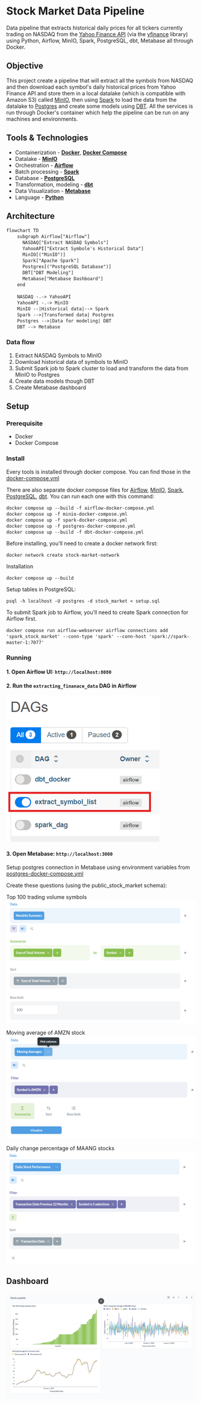 # Stock Market Data Pipeline
Data pipeline that extracts historical daily prices for all tickers currently trading on NASDAQ from the [Yahoo Finance API](https://finance.yahoo.com/) (via the [yfinance](https://pypi.org/project/yfinance/) library) using Python, Airflow, MinIO, Spark, PostgreSQL, dbt, Metabase all through Docker.

## Objective

This project create a pipeline that will extract all the symbols from NASDAQ and then download each symbol's daily historical prices from Yahoo Finance API and store them in a local datalake (which is compatible with Amazon S3) called [MinIO](https://min.io/), then using [Spark](https://spark.apache.org/) to load the data from the datalake to [Postgres](https://www.postgresql.org/) and create some models using [DBT](https://www.getdbt.com/). All the services is run through Docker's container which help the pipeline can be run on any machines and environments.

## Tools & Technologies

- Containerization - [**Docker**](https://www.docker.com), [**Docker Compose**](https://docs.docker.com/compose/)
- Datalake - [**MinIO**](https://min.io/)
- Orchestration - [**Airflow**](https://airflow.apache.org)
- Batch processing - [**Spark**](https://spark.apache.org/)
- Database - [**PostgreSQL**](https://www.postgresql.org/)
- Transformation, modeling - [**dbt**](https://www.getdbt.com)
- Data Visualization - [**Metabase**](https://www.metabase.com/)
- Language - [**Python**](https://www.python.org)

## Architecture

```mermaid
flowchart TD
    subgraph Airflow["Airflow"]
      NASDAQ["Extract NASDAQ Symbols"]
      YahooAPI["Extract Symbole's Historical Data"]
      MinIO[("MinIO")]
      Spark["Apache Spark"]
      Postgres[("PostgreSQL Database")]
      DBT["DBT Modeling"]
      Metabase["Metabase Dashboard"]
    end

    NASDAQ -.-> YahooAPI
    YahooAPI -.-> MinIO
    MinIO --|Historical data|--> Spark
    Spark -->|Transformed data| Postgres
    Postgres -->|Data for modeling| DBT
    DBT --> Metabase
```

### Data flow

1. Extract NASDAQ Symbols to MinIO
2. Download historical data of symbols to MinIO
3. Submit Spark job to Spark cluster to load and transform the data from MinIO to Postgres
4. Create data models though DBT
5. Create Metabase dashboard

## Setup

### Prerequisite

- Docker
- Docker Compose

### Install

Every tools is installed through docker compose. You can find those in the [docker-compose.yml](./docker-compose.yml)

There are also separate docker compose files for [Airflow](./airflow-docker-compose.yml), [MinIO](./minio-docker-compose.yml), [Spark](./spark-docker-compose.yml), [PostgreSQL](./postgres-docker-compose.yml), [dbt](./dbt-docker-compose.yml). You can run each one with this command:

```
docker compose up --build -f airflow-docker-compose.yml
docker compose up -f minio-docker-compose.yml
docker compose up -f spark-docker-compose.yml
docker compose up -f postgres-docker-compose.yml
docker compose up --build -f dbt-docker-compose.yml
```

Before installing, you'll need to create a docker network first:

```
docker network create stock-market-network
```

Installation

```
docker compose up --build
```

Setup tables in PostgreSQL:

```
psql -h localhost -U postgres -d stock_market < setup.sql
```

To submit Spark job to Airflow, you'll need to create Spark connection for Airflow first.

```
docker compose run airflow-webserver airflow connections add 'spark_stock_market' --conn-type 'spark' --conn-host 'spark://spark-master-1:7077'
```

### Running

#### 1. Open Airflow UI: `http://localhost:8080`

#### 2. Run the `extracting_finanace_data` DAG in Airflow

![extracting finance data](./assets/airflow_dag.png)

#### 3. Open Metabase: `http://localhost:3000`

Setup postgres connection in Metabase using environment variables from [postgres-docker-compose.yml](./postgres-docker-compose.yml)

Create these questions (using the public_stock_market schema):

Top 100 trading volume symbols
![Top 100 trading volume](./assets/top_100_volume.png)

Moving average of AMZN stock
![Moving average](./assets/moving_avg.png)

Daily change percentage of MAANG stocks
![Daily change percentage](./assets/daily.png)

## Dashboard

![dashboard](./assets/metabase_dashboard.png)
